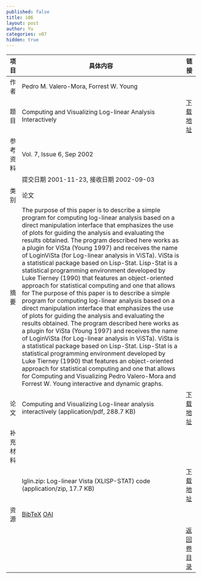 ```yaml
---
published: false
title: i06
layout: post
author: Yu
categories: v07
hidden: true
---
```


| 项目 | 具体内容 | 链接 |
|---:|---|---|
| 作者 | Pedro M. Valero-Mora, Forrest W. Young| |
| 题目 |Computing and Visualizing Log-linear Analysis Interactively | [下载地址](http://www.jstatsoft.org/v07/i06/paper) |
| 参考资料 |Vol. 7, Issue 6, Sep 2002 | |
| | 提交日期 2001-11-23, 接收日期 2002-09-03| | 
| 类别 | 论文| |
| 摘要 | The purpose of this paper is to describe a simple program for computing log-linear analysis based on a direct manipulation interface that emphasizes the use of plots for guiding the analysis and evaluating the results obtained. The program described here works as a plugin for ViSta (Young 1997) and receives the name of LoginViSta (for Log-linear analysis in ViSTa). ViSta is a statistical package based on Lisp-Stat. Lisp-Stat is a statistical programming environment developed by Luke Tierney (1990) that features an object-oriented approach for statistical computing and one that allows for The purpose of this paper is to describe a simple program for computing log-linear analysis based on a direct manipulation interface that emphasizes the use of plots for guiding the analysis and evaluating the results obtained. The program described here works as a plugin for ViSta (Young 1997) and receives the name of LoginViSta (for Log-linear analysis in ViSTa). ViSta is a statistical package based on Lisp-Stat. Lisp-Stat is a statistical programming environment developed by Luke Tierney (1990) that features an object-oriented approach for statistical computing and one that allows for Computing and Visualizing Pedro Valero-Mora and Forrest W. Young interactive and dynamic graphs.| |
| 论文 | Computing and Visualizing Log-linear analysis interactively  (application/pdf, 288.7 KB)| [下载地址](http://www.jstatsoft.org/v07/i06/paper) |
| 补充材料 | | |
| |lglin.zip: Log-linear Vista (XLISP-STAT) code  (application/zip, 17.7 KB)|  [下载地址](http://www.jstatsoft.org/v07/i06/supp/1) |
| 资源 | [BibTeX](http://www.jstatsoft.org/v07/i06/bibtex) [OAI](http://www.jstatsoft.org/oai?verb=GetRecord&identifier=oai.jstatsoft/v07/i06&prefix=oai_dc)| |
| |  | [返回卷目录]({{site.baseurl}}/volume/v07.html) |
